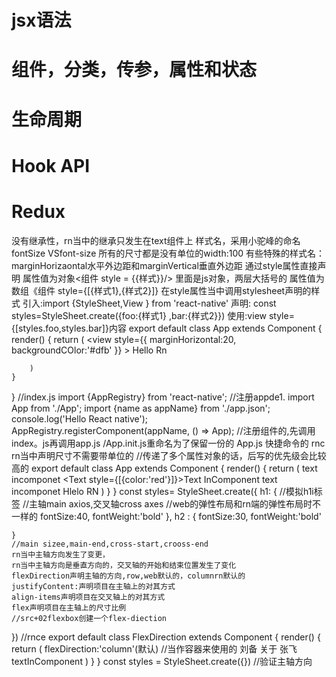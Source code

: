 # jsx语法
# 组件，分类，传参，属性和状态
# 生命周期
# Hook API
# Redux
没有继承性，rn当中的继承只发生在text组件上
样式名，采用小驼峰的命名
fontSize VSfont-size
所有的尺寸都是没有单位的width:100 
有些特殊的样式名：marginHorizaontal水平外边距和marginVertical垂直外边距
通过style属性直接声明
属性值为对象<组件 style = {{样式}}/>
里面是js对象，两层大括号的
属性值为数组《组件 style={[{样式1},{样式2}]}
在style属性当中调用stylesheet声明的样式
引入:import {StyleSheet,View } from 'react-native'
声明: const styles=StyleSheet.create({foo:{样式1}   ,bar:{样式2}})
使用:view style={[styles.foo,styles.bar]}内容</view>
export default class App extends Component {
    render() {
        return (
            <view style={{
                marginHorizontal:20,
                backgroundCOlor:'#dfb'
            }}
            >
            <Text style={[styles.red.styles.fontLarge]}>Hello Rn</Text>
            </view>

        )
    }
}
//index.js
import {AppRegistry} from 'react-native';
//注册appde1.
import App from './App';
import {name as appName} from './app.json';
console.log('Hello React native');
AppRegistry.registerComponent(appName, () => App);
//注册组件的,先调用index。js再调用app.js
/App.init.js重命名为了保留一份的
App.js
快捷命令的
rnc 
rn当中声明尺寸不需要带单位的
//传递了多个属性对象的话，后写的优先级会比较高的
export default class App extends Component {
    render() {
        return (
            <view>
            <Text style={{fontSize:30;}}>text incomponet</Text>
            <Text style={[{color:'red'}]}>Text InComponent</Text>
            <Text style={{fontSize:30px;}}>text incomponet</Text>
            <Text style = {[styles.h1]}>Hlelo RN</Text>
            </view>
        )
    }
}
const styles= StyleSheet.create({
    h1: {
        //模拟h1i标签
        //主轴main axios,交叉轴cross axes
        //web的弹性布局和rn端的弹性布局时不一样的 
        fontSize:40,
        fontWeight:'bold'
    },
    h2 : {
        fontSize:30,
        fontWeight:'bold'

    }
    //main sizee,main-end,cross-start,crooss-end
    rn当中主轴方向发生了变更，
    rn当中主轴方向是垂直方向的，交叉轴的开始和结束位置发生了变化
    flexDirection声明主轴的方向,row,web默认的，columnrn默认的
    justifyContent:声明项目在主轴上的对其方式
    align-items声明项目在交叉轴上的对其方式
    flex声明项目在主轴上的尺寸比例
    //src+02flexbox创建一个flex-diection
})
//rnce
export default class FlexDirection extends Component {
    render() {
        return (
            <view>
            <View>
            <Text >flexDirection:'column'(默认)</Text>
            <View>
            //当作容器来使用的
            <Text>刘备</Text>
            <Text>关于</Text>
            <Text>张飞</Text>
            </View>
            </View>
            <Text > textInComponent</Text>
            </view>
        )
    }
}
const styles = StyleSheet.create({})
//验证主轴方向